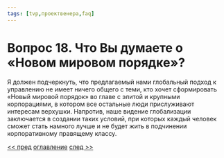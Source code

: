 ```yaml
---
tags: [tvp,проектвенера,faq]
---
```

# Вопрос 18. Что Вы думаете о «Новом мировом порядке»?

Я должен подчеркнуть, что предлагаемый нами глобальный подход к управлению не имеет ничего общего с теми, кто хочет сформировать «Новый мировой порядок» во главе с элитой и крупными корпорациями, в котором все остальные люди прислуживают интересам верхушки. Напротив, наше видение глобализации заключается в создании таких условий, при которых каждый человек сможет стать намного лучше и не будет жить в подчинении корпоративному правящему классу.

[<< пред](Вопрос%2017.%20Как%20бы%20Вы%20прокомментировали%20недавний%20экономический%20кризис%20Станет%20ли%20он%20уроком%20сегодняшнему%20обществу.md) [оглавление](FAQ%20%D0%BF%D0%BE%20%D0%BF%D1%80%D0%BE%D0%B5%D0%BA%D1%82%D1%83%20%C2%AB%D0%92%D0%B5%D0%BD%D0%B5%D1%80%D0%B0%C2%BB.md) [след >>](Вопрос%2019.%20Нельзя%20просто%20отстроить%20первый%20город%20и%20ожидать,%20что%20люди%20будут%20считаться%20с%20ним..md)
